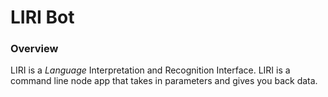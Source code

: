 # LIRI Bot

### Overview

LIRI is a _Language_ Interpretation and Recognition Interface.
LIRI is a command line node app that takes in parameters and gives you back data.
